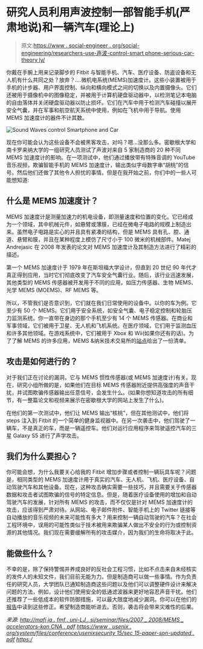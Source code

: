 # 研究人员利用声波控制一部智能手机(严肃地说)和一辆汽车(理论上)

> 原文:[https://www . social-engineer . org/social-engineering/researchers-use-声波-control-smart phone-serious-car-theory ly/](https://www.social-engineer.org/social-engineering/researchers-use-sound-waves-control-smartphone-seriously-car-theoretically/)

你戴在手腕上用来记录脚步的 Fitbit 与智能手机、汽车、医疗设备、防盗设备和无人机有什么共同之处？放弃？….微机电系统(MEMS)加速度计。这些小装置被用于手机的计步器、用户界面控制、纵向和横向模式之间的切换以及内置摄像头。它们还被用于摄像机中的图像稳定，并被用于计算机硬盘驱动器中，以检测笔记本电脑的自由落体并关闭硬盘驱动器以防止损坏。它们在汽车中用于检测汽车碰撞以展开安全气囊，并在军事和航空航天系统中使用，例如在飞机中用于导航。使用 MEMS 加速度计的器件不计其数。

![Sound Waves control Smartphone and Car ](../Images/ee7e356d21e9e0510fdec7394dc45de2.png)

现在你可能会认为这些设备不会被黑客攻击，对吗？嗯…没那么多。密歇根大学和南卡罗来纳大学的一组研究人员测试了声波对来自 5 家制造商的 20 种不同 MEMS 加速度计的影响。在一项测试中，他们通过播放带有特殊音调的 YouTube 音乐视频，欺骗智能手机的 MEMS 加速度计，输出类似字母数字串“胡桃”的信号。然后他们还做了其他令人担忧的事情。但是在我开始之前，你们中的一些人可能想知道:

## 什么是 MEMS 加速度计？

MEMS 加速度计是测量加速力的机电设备，即测量速度和位置的变化。它已经成为一个领域，其中机械元件，如悬臂或薄膜，已经在微电子电路的规模上制造出来。虽然电子电路是实心的并且具有紧凑的结构，但是 MEMS 具有孔、腔、通道、悬臂和膜，并且在某种程度上模仿了尺寸小于 100 微米的机械部件。Matej Andrejasic 在 2008 年发表的论文对 MEMS 加速度计及其制造方法进行了精彩的描述。

第一个 MEMS 加速度计于 1979 年在斯坦福大学设计，但直到 20 世纪 90 年代才真正得到应用，当时它们彻底改变了汽车安全气囊行业。随后，该行业迅速发展，其他类型的 MEMS 传感器被开发用于不同的应用，如压力传感器、生物 MEMS、光学 MEMS (MOEMS)、RF MEMS 等。

所以，不管我们是否意识到，它们就在我们日常使用的设备中。以你的车为例。它至少有 50 个 MEMS。它们用于安全系统，如安全气囊、电子稳定控制和轮胎压力监测系统。你一直带在身边的那个手机至少有 14 个 MEMS 传感器。在商业和军事领域，它们被用于卫星、无人机和飞机系统。在医疗领域，它们用于监测血压和许多其他领域。在游戏系统中，它们被用于 Xbox 和 Wii(如果你还有的话)。为了了解 MEMS 的许多应用，MEMS &纳米技术交易所的[站点](https://www.mems-exchange.org/MEMS/applications.html)给出了一份清单。

## 攻击是如何进行的？

对于我们正在讨论的漏洞，它与 MEMS 惯性传感器(或 MEMS 加速度计)有关。现在，研究小组所做的是，如果他们在目标 MEMS 传感器附近提供高强度的声音干扰，并试图欺骗传感器输出任意信号，会发生什么。(如果你想知道攻击的所有细节，有一整篇论文和视频来展示在密歇根大学的网站上发生了什么)。

在他们的第一次测试中，他们让 MEMS 输出“核桃”，但在其他测试中，他们将 steps 注入到 Fitbit 的一个简单的健身监视器中。在另一次袭击中，他们驾驶了一辆车，不是真正的车，而是一辆遥控车。他们对运行应用程序来驾驶遥控汽车的三星 Galaxy S5 进行了声学攻击。

## 我们为什么要担心？

你可能会想，为什么我要关心给我的 Fitbit 增加步骤或者控制一辆玩具车呢？问题是，相同类型的 MEMS 加速度计用于真实的汽车、无人机、飞机、医疗设备、自动驾驶汽车和其他设备。现在，这种攻击确实需要一些技巧，并且需要关于传感器数据和攻击者试图欺骗的信号的特定信息。但是，随着医疗设备使用的增加和自动驾驶汽车的发展，针对所有 MEMS 的攻击，而不仅仅是针对 MEMS 加速度计的攻击，应该得到严肃对待。从网站、电子邮件附件、智能手机上的 Twitter 链接等自动播放的音乐视频的未来可能性有多大？用来控制一辆自动驾驶的汽车？在社会工程环境中，误用的可能性类似于技术被用来欺骗某人做出不安全的行为或控制资源的其他情况。我们现在需要缓解所有的攻击媒介，因为我们的生命将取决于此。

## 能做些什么？

不幸的是，除了保持警惕并养成良好的反社会工程习惯，比如不点击来自未经核实的发件人的未知文件，我们目前无能为力。但是制造商可以做一些事情。作为负责任的研究人员，大学团队已通知制造商这些问题以及他们可以调整硬件设计来解决问题的方法，例如，设计他们使用安全的低通滤波器来更好地容忍声音干扰。他们还推荐了一些低成本的软件防御措施，可以最大限度地减少漏洞。你可以在他们的[报告](https://spqr.eecs.umich.edu/papers/trippel-IEEE-oaklawn-walnut-2017.pdf)中读到这些修正。希望制造商能听进去。否则，袭击将会带来灾难性的后果。

*来源:*
*[http://mafi ja . fmf . uni-LJ . si/seminar/files/2007 _ 2008/MEMS _ accelerators-kon CNA . pdf](http://mafija.fmf.uni-lj.si/seminar/files/2007_2008/MEMS_accelerometers-koncna.pdf)*
*[https://www . usenix . org/system/files/conference/usenixsecurity 15/sec 15-paper-son-updated . pdf](https://www.usenix.org/system/files/conference/usenixsecurity15/sec15-paper-son-updated.pdf)*
*[https:/](https://www.usenix.org/system/files/conference/woot16/woot16-paper-davidson.pdf)*